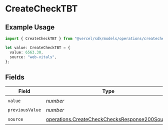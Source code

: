 # CreateCheckTBT

## Example Usage

```typescript
import { CreateCheckTBT } from "@vercel/sdk/models/operations/createcheck.js";

let value: CreateCheckTBT = {
  value: 6563.30,
  source: "web-vitals",
};
```

## Fields

| Field                                                                                                          | Type                                                                                                           | Required                                                                                                       | Description                                                                                                    |
| -------------------------------------------------------------------------------------------------------------- | -------------------------------------------------------------------------------------------------------------- | -------------------------------------------------------------------------------------------------------------- | -------------------------------------------------------------------------------------------------------------- |
| `value`                                                                                                        | *number*                                                                                                       | :heavy_check_mark:                                                                                             | N/A                                                                                                            |
| `previousValue`                                                                                                | *number*                                                                                                       | :heavy_minus_sign:                                                                                             | N/A                                                                                                            |
| `source`                                                                                                       | [operations.CreateCheckChecksResponse200Source](../../models/operations/createcheckchecksresponse200source.md) | :heavy_check_mark:                                                                                             | N/A                                                                                                            |